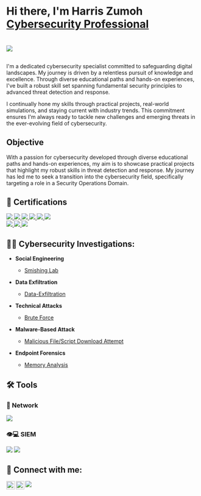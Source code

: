<h1> Hi there, I'm Harris Zumoh<br/><a href="https://www.linkedin.com/in/harris-zumoh/">Cybersecurity Professional</a>

#

<div>
  <a href="https://medium.com/@kzumoh7">
    <img src="https://img.shields.io/badge/Medium-000000?style=for-the-badge&logo=medium&logoColor=white" />
  </a>
</div>

##
I'm a dedicated cybersecurity specialist committed to safeguarding digital landscapes. My journey is driven by a relentless pursuit of knowledge and excellence. Through diverse educational paths and hands-on experiences, I've built a robust skill set spanning fundamental security principles to advanced threat detection and response.

I continually hone my skills through practical projects, real-world simulations, and staying current with industry trends. This commitment ensures I'm always ready to tackle new challenges and emerging threats in the ever-evolving field of cybersecurity.

## Objective

With a passion for cybersecurity developed through diverse educational paths and hands-on experiences, my aim is to showcase practical projects that highlight my robust skills in threat detection and response. My journey has led me to seek a transition into the cybersecurity field, specifically targeting a role in a Security Operations Domain.


<h2> 📄 Certifications</h2>

<div>
  <a href="https://www.credly.com/badges/72a72e97-95e2-4a42-aa71-19d6e65e99ff/public_url">
    <img src="https://img.shields.io/badge/-CSAP-FF0000?&style=for-the-badge&logo=CompTIA&logoColor=white" />
  </a>
  <a href="https://www.credly.com/badges/1e39f844-63c3-4a45-a73c-0736f3176c5f/public_url">
    <img src="https://img.shields.io/badge/-CySA%2B-FF0000?&style=for-the-badge&logo=CompTIA&logoColor=white" />
  </a>
<a href="https://www.credly.com/earner/earned/badge/5fb11fa8-e62d-496a-998d-9d4470e22a58">
  <img src="https://img.shields.io/badge/-Security%2B-FF0000?&style=for-the-badge&logo=CompTIA&logoColor=white" />
</a>
  <a href="https://www.credly.com/earner/earned/badge/38575b15-17f1-4317-8725-8fd707588677">
    <img src="https://img.shields.io/badge/-SAL1-blue?&style=for-the-badge&logo=TryHackMe&logoColor=white" />
  </a>
<a href="https://www.credly.com/earner/earned/badge/32eb1caf-737b-4a00-b7f0-2788dfd58b21">
  <img src="https://img.shields.io/badge/-BTL1-0057B7?&style=for-the-badge&logo=SecurityBlueTeam&logoColor=white" />
</a>
<a href="https://www.credly.com/earner/earned/badge/167aed28-6f90-4754-b163-66e383bf3f5c">
  <img src="https://img.shields.io/badge/ISC2%20CC-%23FF0000%2C%23FF7F00%2C%23FFFF00%2C%2300FF00%2C%2300FFFF%2C%230000FF%2C%239B00FF?&style=for-the-badge&logoColor=white" />
</a>
<div>
<a href="https://www.credly.com/badges/dc1297a0-c5b0-47ed-802f-657a29053923/linked_in_profile">
  <img src="https://img.shields.io/badge/Google%20Cybersecurity%20Certificate-%23FF0000%2C%23FF7F00%2C%23FFFF00%2C%2300FF00%2C%2300FFFF%2C%230000FF%2C%239B00FF?&style=for-the-badge&logo=Google&logoColor=white" />
</a>
<a href="https://app.letsdefend.io//certificate/show/e8112634-1989-435c-9190-d9a57eee2d55">
  <img src="https://img.shields.io/badge/LetsDefend%20SOC%20Analyst-007BFF?&style=for-the-badge&logo=LetsDefend&logoColor=white" />
</a>
<img src="https://img.shields.io/badge/Qualys%20VMDR-FF0000?&style=for-the-badge&logo=Qualys&logoColor=white" />
</a>
</div>


<h2>👨‍💻 Cybersecurity Investigations:</h2>

- <b>Social Engineering</b>  
  - <a href="https://github.com/Zumoh/Smishing-Lab/tree/main">Smishing Lab</a>

- <b>Data Exfiltration</b>
  - <a href="https://github.com/Zumoh/Data-Exfiltration-Lab/tree/main">Data-Exfiltration</a>

 - <b>Technical Attacks</b>  
   - <a href="https://github.com/Zumoh/Brute_Force/tree/main">Brute Force</a>

- <b>Malware-Based Attack</b>  
  - <a href="https://github.com/Zumoh/Malicious_File-Script_Download/tree/main">Malicious File/Script Download Attempt</a>

- <b>Endpoint Forensics</b>
  - <a href="https://github.com/Zumoh/Memory_Dump_Analysis/tree/main">Memory Analysis</a>

## 🛠️ Tools

### 🛜 Network
<div>
    <img src="https://img.shields.io/badge/-Wireshark-1679A7?&style=for-the-badge&logo=Wireshark&logoColor=white" />
</div>

### 👁️💻 SIEM
<div>
    <img src="https://img.shields.io/badge/-Splunk-000000?&style=for-the-badge&logo=Splunk&logoColor=white" />
    <img src="https://img.shields.io/badge/-Elastic-005571?&style=for-the-badge&logo=Elastic&logoColor=white" />
</div>

<h2> 🤳 Connect with me:</h2>

[<img align="left" alt="HarrisZumoh | LinkedIn" width="22px" src="https://cdn.jsdelivr.net/npm/simple-icons@v3/icons/linkedin.svg" />][linkedin]
[<img align="left" alt="HarrisZumoh | Instagram" width="22px" src="https://cdn.jsdelivr.net/npm/simple-icons@v3/icons/instagram.svg" />][instagram]
[<img src="https://img.shields.io/badge/-Email-777BB4?&style=for-the-badge&logo=email&logoColor=white" />](mailto:kzumoh7@gmail.com)


[linkedin]: https://linkedin.com/in/harris-zumoh-1b1798127
[instagram]: https://www.instagram.com/zumoh3/



<!--
**joshmadakor1/joshmadakor1** is a ✨ _special_ ✨ repository because its `README.md` (this file) appears on your GitHub profile.

Here are some ideas to get you started:

- 🔭 I’m currently working on ...
- 🌱 I’m currently learning ...
- 👯 I’m looking to collaborate on ...
- 🤔 I’m looking for help with ...
- 💬 Ask me about ...
- 📫 How to reach me: ...
- 😄 Pronouns: ...
- ⚡ Fun fact: ...
-->
